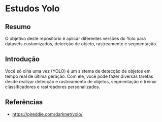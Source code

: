 # Estudos Yolo

## Resumo
O objetivo deste repositório é aplicar diferentes versões do Yolo para datasets customizados, detecção de objeto, rastreamento e segmentação.

## Introdução
Você só olha uma vez (YOLO) é um sistema de detecção de objetos em tempo real de última geração. Com ele, você pode fazer diversas tarefas
desde realizar detecção e rastreamento de objetos, segmentação e treinar classificadores e rastreadores personalizados.

## Referências
- https://pjreddie.com/darknet/yolo/

